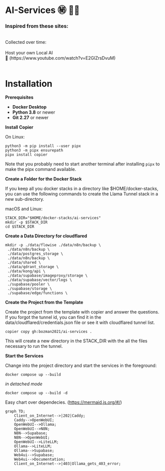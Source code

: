 # AI-Services ㊙️ 😶‍🌫️

### Inspired from these sites:
<br>
Collected over time:<br><br>
Host your own Local AI <br>
🎥 (https://www.youtube.com/watch?v=E2GIZrsDvuM)
<br><br>


# Installation

**Prerequisites**

- **Docker Desktop**
- **Python 3.8** or newer
- **Git 2.27** or newer

**Install Copier**

On Linux:
```
python3 -m pip install --user pipx
python3 -m pipx ensurepath
pipx install copier
```

Note that you probably need to start another terminal after installing ``pipx`` to make the pipx command available.

**Create a Folder for the Docker Stack**

If you keep all you docker stacks in a directory like $HOME/docker-stacks, you can use the following commands to create the Llama Tunnel stack in a new sub-directory.

macOS and Linux:
````
STACK_DIR="$HOME/docker-stacks/ai-services"
mkdir -p $STACK_DIR
cd $STACK_DIR
````

**Create a Data Directory for cloudflared**

````
mkdir -p ./data/flowise ./data/n8n/backup \
 ./data/n8n/backup \
 ./data/postgres_storage \
 ./data/n8n/backup \
 ./data/shared \
 ./data/qdrant_storage \
 ./data/kong/api \
 ./data/supabase/imageproxy/storage \
 ./data/supabase/vector/logs \
 ./supabase/pooler \
 ./supabase/storage \
 ./supabase/edge/functions \

````

**Create the Project from the Template**

Create the project from the template with copier and answer the questions. If you forgot the tunnel id, you can find it in the data/cloudflared/credentials.json file or see it with cloudflared tunnel list.
````
copier copy gh:bozman2021/ai-services .
````

This will create a new directory in the STACK_DIR with the all the files necessary to run the tunnel.


**Start the Services**

Change into the project directory and start the services in the foreground:

````
docker compose up --build
````
_in detached mode_

````
docker compose up --build -d
````
Easy chart over dependecies.
(https://mermaid.js.org/#/)<br>

```mermaid
graph TD;
    Client_on_Internet-->|202|Caddy;
    Caddy-->OpenWebUI;
    OpenWebUI-->Ollama;
    OpenWebUI-->N8N;
    N8N-->Supabase;
    N8N-->OpenWebUI;
    OpenWebUI-->LiteLLM;
    Ollama-->LiteLLM;
    Ollama-->Supabase;
    Web4ui-->Supabase;
    Web4ui-->Documentation;
    Client_on_Internet-->|403|Ollama_gets_403_error;

```
